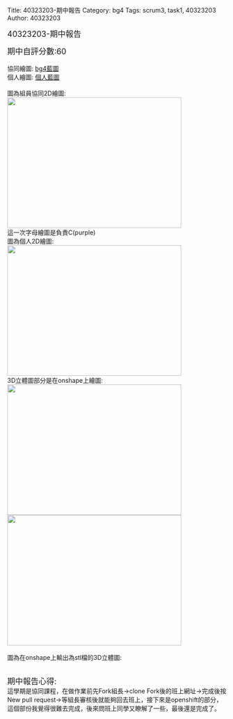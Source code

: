 Title: 40323203-期中報告
Category: bg4
Tags: scrum3, task1, 40323203
Author: 40323203

<font size="4">40323203-期中報告</font>

<!-- PELICAN_END_SUMMARY -->
<font size="4">期中自評分數:60</font>
</br>
</br>
協同繪圖: <a href="http://cdw2bg4-40323201.rhcloud.com/bg4/taskbg4">bg4藍圖</a>
</br>
個人繪圖: <a href="http://bg4scrum3-40323203.rhcloud.com/bg4/scrum3_C">個人藍圖</a>
</br>
</br>
圖為組員協同2D繪圖:
</br>
<img src="https://copy.com/iTcw0jpZzPvLtVH3"  width="400" height="300">
</img>
</br>
這一次字母繪圖是負責C(purple)
</br>
圖為個人2D繪圖:
</br>
<img src="https://copy.com/wkfi4ocjBA1BGnWp"  width="400" height="300">
</img>
</br>
3D立體圖部分是在onshape上繪圖:
</br>
<img src="https://copy.com/wWIIW1fPcoBbMQZX"  width="400" height="300">
</img>
</br>
<img src="https://copy.com/FOhBng1H74axu9od"  width="400" height="300">
</img>
</br>
</br>
圖為在onshape上輸出為stl檔的3D立體圖:
</br>
<script src="https://embed.github.com/view/3d/40323203/cdw1/master/chain - 40323203C.stl"></script>

</br>
<font size="4">期中報告心得:</font>
</br>
這學期是協同課程，在做作業前先Fork組長→clone Fork後的班上網址→完成後按New pull request→等組長審核後就能夠回去班上，接下來是openshift的部分，這個部份我覺得很難去完成，後來問班上同學又瞭解了一些，最後還是完成了。